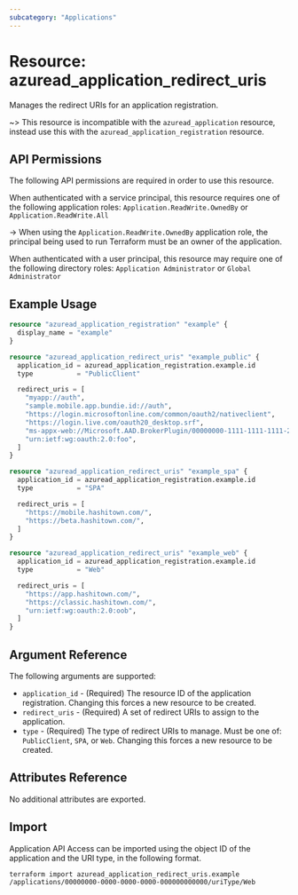 ```yaml
---
subcategory: "Applications"
---
```


# Resource: azuread_application_redirect_uris

Manages the redirect URIs for an application registration.

~> This resource is incompatible with the `azuread_application` resource, instead use this with the `azuread_application_registration` resource.

## API Permissions

The following API permissions are required in order to use this resource.

When authenticated with a service principal, this resource requires one of the following application roles: `Application.ReadWrite.OwnedBy` or `Application.ReadWrite.All`

-> When using the `Application.ReadWrite.OwnedBy` application role, the principal being used to run Terraform must be an owner of the application.

When authenticated with a user principal, this resource may require one of the following directory roles: `Application Administrator` or `Global Administrator`

## Example Usage

```terraform
resource "azuread_application_registration" "example" {
  display_name = "example"
}

resource "azuread_application_redirect_uris" "example_public" {
  application_id = azuread_application_registration.example.id
  type           = "PublicClient"

  redirect_uris = [
    "myapp://auth",
    "sample.mobile.app.bundie.id://auth",
    "https://login.microsoftonline.com/common/oauth2/nativeclient",
    "https://login.live.com/oauth20_desktop.srf",
    "ms-appx-web://Microsoft.AAD.BrokerPlugin/00000000-1111-1111-1111-222222222222",
    "urn:ietf:wg:oauth:2.0:foo",
  ]
}

resource "azuread_application_redirect_uris" "example_spa" {
  application_id = azuread_application_registration.example.id
  type           = "SPA"

  redirect_uris = [
    "https://mobile.hashitown.com/",
    "https://beta.hashitown.com/",
  ]
}

resource "azuread_application_redirect_uris" "example_web" {
  application_id = azuread_application_registration.example.id
  type           = "Web"

  redirect_uris = [
    "https://app.hashitown.com/",
    "https://classic.hashitown.com/",
    "urn:ietf:wg:oauth:2.0:oob",
  ]
}
```

## Argument Reference

The following arguments are supported:

* `application_id` - (Required) The resource ID of the application registration. Changing this forces a new resource to be created.
* `redirect_uris` - (Required) A set of redirect URIs to assign to the application.
* `type` - (Required) The type of redirect URIs to manage. Must be one of: `PublicClient`, `SPA`, or `Web`. Changing this forces a new resource to be created.

## Attributes Reference

No additional attributes are exported.

## Import

Application API Access can be imported using the object ID of the application and the URI type, in the following format.

```shell
terraform import azuread_application_redirect_uris.example /applications/00000000-0000-0000-0000-000000000000/uriType/Web
```
